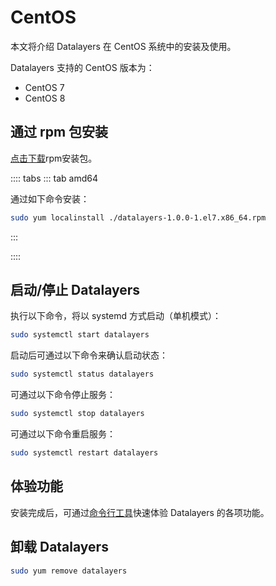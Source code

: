 # CentOS

本文将介绍 Datalayers 在 CentOS 系统中的安装及使用。

Datalayers 支持的 CentOS 版本为：
- CentOS 7
- CentOS 8

## 通过 rpm 包安装

<a href="https://docs.datalayers.cn/public/centos7/datalayers-1.0.0-1.el7.x86_64.rpm" download="datalayers-1.0.0-1.el7.x86_64.rpm">点击下载</a>rpm安装包。

:::: tabs
::: tab amd64

通过如下命令安装：

``` bash
sudo yum localinstall ./datalayers-1.0.0-1.el7.x86_64.rpm
```

:::

::::

## 启动/停止 Datalayers

执行以下命令，将以 systemd 方式启动（单机模式）：
``` bash
sudo systemctl start datalayers
```

启动后可通过以下命令来确认启动状态：
``` bash
sudo systemctl status datalayers
```

可通过以下命令停止服务：
``` bash
sudo systemctl stop datalayers
```

可通过以下命令重启服务：
``` bash
sudo systemctl restart datalayers
```

## 体验功能

安装完成后，可通过[命令行工具](./command-line-tool.md)快速体验 Datalayers 的各项功能。

## 卸载 Datalayers

``` bash
sudo yum remove datalayers
```

